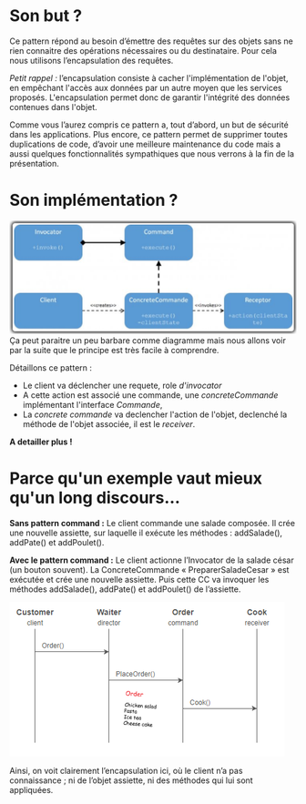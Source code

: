 # Son but ?

Ce pattern répond au besoin d’émettre des requêtes sur des objets sans ne rien connaitre des opérations nécessaires ou du destinataire. Pour cela nous utilisons l’encapsulation des requêtes.

_Petit rappel :_ l’encapsulation consiste à cacher l'implémentation de l'objet, en empêchant l'accès aux données par un autre moyen que les services proposés. L'encapsulation permet donc de garantir l'intégrité des données contenues dans l'objet.

Comme vous l’aurez compris ce pattern a, tout d’abord, un but de sécurité dans les applications. Plus encore, ce pattern permet de supprimer toutes duplications de code, d’avoir une meilleure maintenance du code mais a aussi quelques fonctionnalités sympathiques que nous verrons à la fin de la présentation.

# Son implémentation ?

![Uml of Design Pattern Command](../images/DesignCommand_UML.png)
Ça peut paraitre un peu barbare comme diagramme mais nous allons voir par la suite que le principe est très facile à comprendre.

Détaillons ce pattern :
-	Le client va déclencher une requete, role _d'invocator_
-	A cette action est associé une commande, une _concreteCommande_ implémentant l'interface _Commande_,
-	La _concrete commande_ va declencher l'action de l'objet, declenché la méthode de l'objet associée, il est le _receiver_.

**A detailler plus !**

# Parce qu'un exemple vaut mieux qu'un long discours...

**Sans pattern command :** 
Le client commande une salade composée. Il crée une nouvelle assiette, sur laquelle il exécute les méthodes : addSalade(), addPate() et addPoulet().

**Avec le pattern command :**
Le client actionne l’Invocator de la salade césar (un bouton souvent).
La ConcreteCommande « PreparerSaladeCesar » est exécutée et crée une nouvelle assiette.
Puis cette CC va invoquer les méthodes addSalade(), addPate() et addPoulet() de l’assiette.

![Uml of exemple PatternCommand](../images/DesignCommand_exCooking.png)

Ainsi, on voit clairement l’encapsulation ici, où le client n’a pas connaissance ; ni de l’objet assiette, ni des méthodes qui lui sont appliquées.



